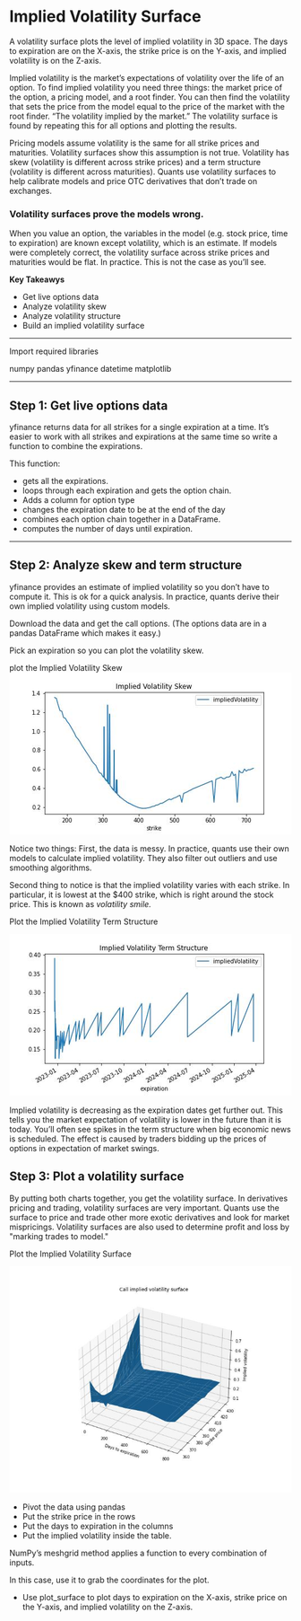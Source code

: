 # Implied Volatility Surface

A volatility surface plots the level of implied volatility in 3D space. The days to expiration are on the X-axis, the strike price is on the Y-axis, and implied volatility is on the Z-axis.

Implied volatility is the market’s expectations of volatility over the life of an option. To find implied volatility you need three things: the market price of the option, a pricing model, and a root finder. You can then find the volatility that sets the price from the model equal to the price of the market with the root finder. “The volatility implied by the market.” The volatility surface is found by repeating this for all options and plotting the results.

Pricing models assume volatility is the same for all strike prices and maturities. Volatility surfaces show this assumption is not true. Volatility has skew (volatility is different across strike prices) and a term structure (volatility is different across maturities). Quants use volatility surfaces to help calibrate models and price OTC derivatives that don’t trade on exchanges.

### Volatility surfaces prove the models wrong.

When you value an option, the variables in the model (e.g. stock price, time to expiration) are known except volatility, which is an estimate. If models were completely correct, the volatility surface across strike prices and maturities would be flat. In practice. This is not the case as you’ll see.

**Key Takeawys**
- Get live options data
- Analyze volatility skew
- Analyze volatility structure
- Build an implied volatility surface

---

Import required libraries

numpy 
pandas
yfinance
datetime
matplotlib

---

## Step 1: Get live options data

yfinance returns data for all strikes for a single expiration at a time. It’s easier to work with all strikes and expirations at the same time so write a function to combine the expirations.

This function:
- gets all the expirations. 
- loops through each expiration and gets the option chain. 
- Adds a column for option type
- changes the expiration date to be at the end of the day
- combines each option chain together in a DataFrame. 
- computes the number of days until expiration.

---

## Step 2: Analyze skew and term structure
yfinance provides an estimate of implied volatility so you don’t have to compute it. This is ok for a quick analysis. In practice, quants derive their own implied volatility using custom models.


Download the data and get the call options. 
(The options data are in a pandas DataFrame which makes it easy.)


Pick an expiration so you can plot the volatility skew.


plot the Implied Volatility Skew
!['Implied Volatility Skew'](./Images/ImpliedVolatilitySkew.jpg)

Notice two things:
First, the data is messy. In practice, quants use their own models to calculate implied volatility. They also filter out outliers and use smoothing algorithms. 

Second thing to notice is that the implied volatility varies with each strike. In particular, it is lowest at the $400 strike, which is right around the stock price. This is known as *volatility smile.*


Plot the Implied Volatility Term Structure

!['Implied Volatility Term Structure'](./Images/ImpliedVolatilityTermStructure.jpg)


Implied volatility is decreasing as the expiration dates get further out. This tells you the market expectation of volatility is lower in the future than it is today. You’ll often see spikes in the term structure when big economic news is scheduled. The effect is caused by traders bidding up the prices of options in expectation of market swings.

## Step 3: Plot a volatility surface
By putting both charts together, you get the volatility surface. In derivatives pricing and trading, volatility surfaces are very important. Quants use the surface to price and trade other more exotic derivatives and look for market mispricings. Volatility surfaces are also used to determine profit and loss by "marking trades to model."

Plot the Implied Volatility Surface

!['Implied Volatility Surface'](./Images/ImpliedVolatilitySurface.jpg)

- Pivot the data using pandas
- Put the strike price in the rows
- Put the days to expiration in the columns
- Put the implied volatility inside the table. 

NumPy’s meshgrid method applies a function to every combination of inputs. 

In this case, use it to grab the coordinates for the plot. 

- Use plot_surface to plot days to expiration on the X-axis, strike price on the Y-axis, and implied volatility on the Z-axis.
